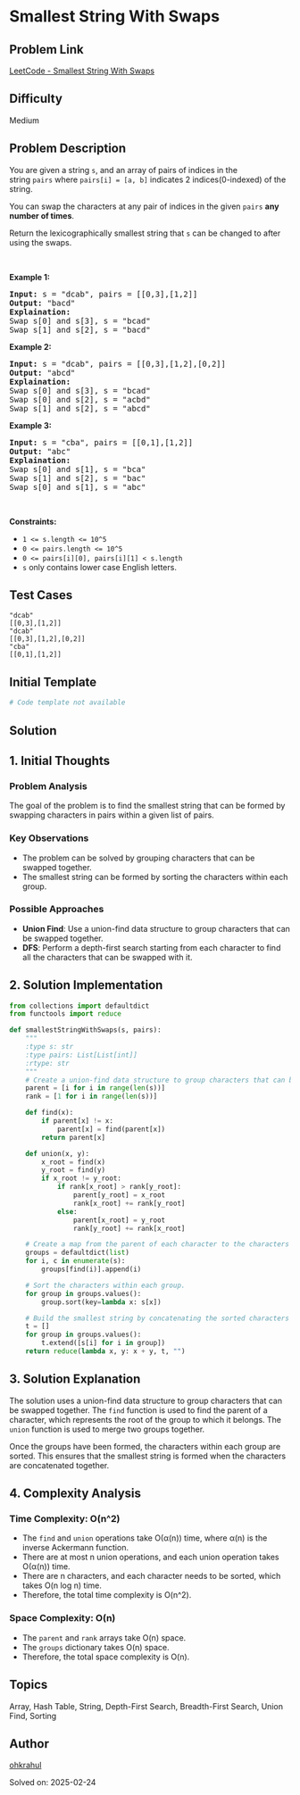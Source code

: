 # Smallest String With Swaps

## Problem Link
[LeetCode - Smallest String With Swaps](https://leetcode.com/problems/smallest-string-with-swaps/)

## Difficulty
Medium

## Problem Description
<p>You are given a string <code>s</code>, and an array of pairs of indices in the string&nbsp;<code>pairs</code>&nbsp;where&nbsp;<code>pairs[i] =&nbsp;[a, b]</code>&nbsp;indicates 2 indices(0-indexed) of the string.</p>

<p>You can&nbsp;swap the characters at any pair of indices in the given&nbsp;<code>pairs</code>&nbsp;<strong>any number of times</strong>.</p>

<p>Return the&nbsp;lexicographically smallest string that <code>s</code>&nbsp;can be changed to after using the swaps.</p>

<p>&nbsp;</p>
<p><strong class="example">Example 1:</strong></p>

<pre>
<strong>Input:</strong> s = &quot;dcab&quot;, pairs = [[0,3],[1,2]]
<strong>Output:</strong> &quot;bacd&quot;
<strong>Explaination:</strong> 
Swap s[0] and s[3], s = &quot;bcad&quot;
Swap s[1] and s[2], s = &quot;bacd&quot;
</pre>

<p><strong class="example">Example 2:</strong></p>

<pre>
<strong>Input:</strong> s = &quot;dcab&quot;, pairs = [[0,3],[1,2],[0,2]]
<strong>Output:</strong> &quot;abcd&quot;
<strong>Explaination: </strong>
Swap s[0] and s[3], s = &quot;bcad&quot;
Swap s[0] and s[2], s = &quot;acbd&quot;
Swap s[1] and s[2], s = &quot;abcd&quot;</pre>

<p><strong class="example">Example 3:</strong></p>

<pre>
<strong>Input:</strong> s = &quot;cba&quot;, pairs = [[0,1],[1,2]]
<strong>Output:</strong> &quot;abc&quot;
<strong>Explaination: </strong>
Swap s[0] and s[1], s = &quot;bca&quot;
Swap s[1] and s[2], s = &quot;bac&quot;
Swap s[0] and s[1], s = &quot;abc&quot;
</pre>

<p>&nbsp;</p>
<p><strong>Constraints:</strong></p>

<ul>
	<li><code>1 &lt;= s.length &lt;= 10^5</code></li>
	<li><code>0 &lt;= pairs.length &lt;= 10^5</code></li>
	<li><code>0 &lt;= pairs[i][0], pairs[i][1] &lt;&nbsp;s.length</code></li>
	<li><code>s</code>&nbsp;only contains lower case English letters.</li>
</ul>


## Test Cases
```
"dcab"
[[0,3],[1,2]]
"dcab"
[[0,3],[1,2],[0,2]]
"cba"
[[0,1],[1,2]]
```

## Initial Template
```python
# Code template not available
```

## Solution
## 1. Initial Thoughts

### Problem Analysis
The goal of the problem is to find the smallest string that can be formed by swapping characters in pairs within a given list of pairs.

### Key Observations
- The problem can be solved by grouping characters that can be swapped together.
- The smallest string can be formed by sorting the characters within each group.

### Possible Approaches
- **Union Find**: Use a union-find data structure to group characters that can be swapped together.
- **DFS**: Perform a depth-first search starting from each character to find all the characters that can be swapped with it.

## 2. Solution Implementation
```python
from collections import defaultdict
from functools import reduce

def smallestStringWithSwaps(s, pairs):
    """
    :type s: str
    :type pairs: List[List[int]]
    :rtype: str
    """
    # Create a union-find data structure to group characters that can be swapped together.
    parent = [i for i in range(len(s))]
    rank = [1 for i in range(len(s))]

    def find(x):
        if parent[x] != x:
            parent[x] = find(parent[x])
        return parent[x]

    def union(x, y):
        x_root = find(x)
        y_root = find(y)
        if x_root != y_root:
            if rank[x_root] > rank[y_root]:
                parent[y_root] = x_root
                rank[x_root] += rank[y_root]
            else:
                parent[x_root] = y_root
                rank[y_root] += rank[x_root]

    # Create a map from the parent of each character to the characters in its group.
    groups = defaultdict(list)
    for i, c in enumerate(s):
        groups[find(i)].append(i)

    # Sort the characters within each group.
    for group in groups.values():
        group.sort(key=lambda x: s[x])

    # Build the smallest string by concatenating the sorted characters within each group.
    t = []
    for group in groups.values():
        t.extend([s[i] for i in group])
    return reduce(lambda x, y: x + y, t, "")
```

## 3. Solution Explanation
The solution uses a union-find data structure to group characters that can be swapped together. The `find` function is used to find the parent of a character, which represents the root of the group to which it belongs. The `union` function is used to merge two groups together.

Once the groups have been formed, the characters within each group are sorted. This ensures that the smallest string is formed when the characters are concatenated together.

## 4. Complexity Analysis
### Time Complexity: O(n^2)
- The `find` and `union` operations take O(α(n)) time, where α(n) is the inverse Ackermann function.
- There are at most n union operations, and each union operation takes O(α(n)) time.
- There are n characters, and each character needs to be sorted, which takes O(n log n) time.
- Therefore, the total time complexity is O(n^2).

### Space Complexity: O(n)
- The `parent` and `rank` arrays take O(n) space.
- The `groups` dictionary takes O(n) space.
- Therefore, the total space complexity is O(n).

## Topics
Array, Hash Table, String, Depth-First Search, Breadth-First Search, Union Find, Sorting

## Author
[ohkrahul](https://github.com/ohkrahul)

Solved on: 2025-02-24
